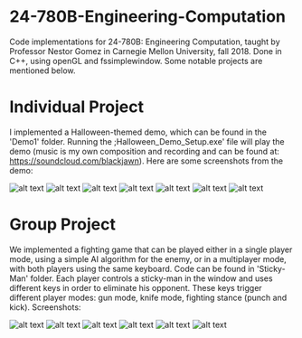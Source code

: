 # 24-780B-Engineering-Computation
Code implementations for 24-780B: Engineering Computation, taught by Professor Nestor Gomez in Carnegie Mellon University, fall 2018.
Done in C++, using openGL and fssimplewindow. Some notable projects are mentioned below.

# Individual Project
I implemented a Halloween-themed demo, which can be found in the 'Demo1' folder. Running the ;Halloween_Demo_Setup.exe' file
will play the demo (music is my own composition and recording and can be found at: https://soundcloud.com/blackjawn). 
Here are some screenshots from the demo:

![alt text](https://raw.githubusercontent.com/angmavrogiannis/24-780B-Engineering-Computation/master/Demo1/screenshot1.JPG)
![alt text](https://raw.githubusercontent.com/angmavrogiannis/24-780B-Engineering-Computation/master/Demo1/screenshot2.JPG)
![alt text](https://raw.githubusercontent.com/angmavrogiannis/24-780B-Engineering-Computation/master/Demo1/screenshot3.JPG)
![alt text](https://raw.githubusercontent.com/angmavrogiannis/24-780B-Engineering-Computation/master/Demo1/screenshot4.JPG)
![alt text](https://raw.githubusercontent.com/angmavrogiannis/24-780B-Engineering-Computation/master/Demo1/screenshot5.JPG)
![alt text](https://raw.githubusercontent.com/angmavrogiannis/24-780B-Engineering-Computation/master/Demo1/screenshot6.JPG)
![alt text](https://raw.githubusercontent.com/angmavrogiannis/24-780B-Engineering-Computation/master/Demo1/screenshot7.JPG)

# Group Project
We implemented a fighting game that can be played either in a single player mode, using a simple AI algorithm for the enemy, or 
in a multiplayer mode, with both players using the same keyboard. Code can be found in 'Sticky-Man' folder. 
Each player controls a sticky-man in the window and uses different keys in order to eliminate his opponent. These keys trigger
different player modes: gun mode, knife mode, fighting stance (punch and kick).
Screenshots:

![alt text](https://raw.githubusercontent.com/angmavrogiannis/24-780B-Engineering-Computation/master/Sticky-Man/menu.JPG)
![alt text](https://raw.githubusercontent.com/angmavrogiannis/24-780B-Engineering-Computation/master/Sticky-Man/menu2.JPG)
![alt text](https://raw.githubusercontent.com/angmavrogiannis/24-780B-Engineering-Computation/master/Sticky-Man/menu3.JPG)
![alt text](https://raw.githubusercontent.com/angmavrogiannis/24-780B-Engineering-Computation/master/Sticky-Man/ingame.JPG)
![alt text](https://raw.githubusercontent.com/angmavrogiannis/24-780B-Engineering-Computation/master/Sticky-Man/ingame2.JPG)
![alt text](https://raw.githubusercontent.com/angmavrogiannis/24-780B-Engineering-Computation/master/Sticky-Man/ingame3.JPG)
